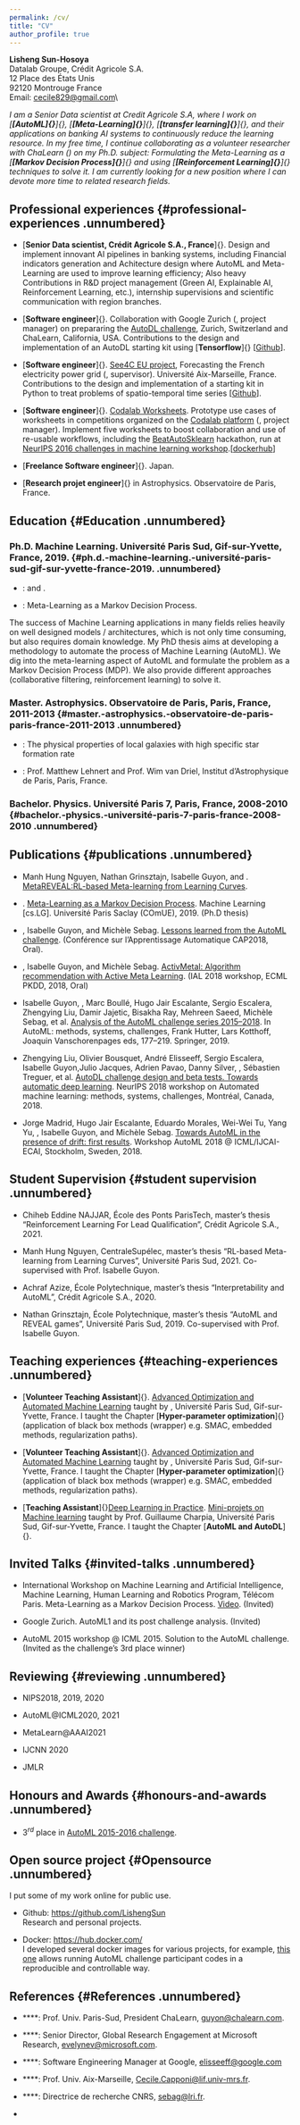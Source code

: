 ```yaml
---
permalink: /cv/
title: "CV"
author_profile: true
---
```


**Lisheng Sun-Hosoya**\
Datalab Groupe, Crédit Agricole S.A.\
12 Place des États Unis\
92120 Montrouge France\
Email: [cecile829@gmail.com](cecile829@gmail.com)\

*I am a Senior Data scientist at Credit Agricole S.A, where I work on
[**[AutoML]{}**]{}, [**[Meta-Learning]{}**]{}, [**[transfer
learning]{}**]{}, and their applications on banking AI systems to
continuously reduce the learning resource. In my free time, I continue
collaborating as a volunteer researcher with ChaLearn () on my Ph.D.
subject: Formulating the Meta-Learning as a [**[Markov Decision
Process]{}**]{} and using [**[Reinforcement Learning]{}**]{} techniques
to solve it. I am currently looking for a new position where I can
devote more time to related research fields.*

Professional experiences {#professional-experiences .unnumbered}
------------------------

-   [**Senior Data scientist, Crédit Agricole S.A., France**]{}. Design
    and implement innovant AI pipelines in banking systems, including
    Financial indicators generation and Achitecture design where AutoML
    and Meta-Learning are used to improve learning efficiency; Also
    heavy Contributions in R&D project management (Green AI, Explainable
    AI, Reinforcement Learning, etc.), internship supervisions and
    scientific communication with region branches.

-   [**Software engineer**]{}. Collaboration with Google Zurich (,
    project manager) on prepararing the [AutoDL
    challenge](https://autodl.chalearn.org/), Zurich, Switzerland and
    ChaLearn, California, USA. Contributions to the design and
    implementation of an AutoDL starting kit using [**Tensorflow**]{}
    \[[Github](https://github.com/zhengying-liu/autodl_starting_kit_stable)\].

-   [**Software engineer**]{}. [See4C EU
    project](https://euroalert.net/call/3683/horizon-prize-big-data-technologies),
    Forecasting the French electricity power grid (, supervisor).
    Université Aix-Marseille, France. Contributions to the design and
    implementation of a starting kit in Python to treat problems of
    spatio-temporal time series
    \[[Github](https://github.com/LishengSun/zSee4C_starting_kit_Lisheng)\].

-   [**Software engineer**]{}. [Codalab
    Worksheets](https://worksheets.codalab.org). Prototype use cases of
    worksheets in competitions organized on the [Codalab
    platform](http://codalab.org) (, project manager). Implement five
    worksheets to boost collaboration and use of re-usable workflows,
    including the
    [BeatAutoSklearn](https://worksheets.codalab.org/worksheets/0x18a13ee4b0db4e098679f390bbd97fb2)
    hackathon, run at [NeurIPS 2016 challenges in machine learning
    workshop](http://ciml.chalearn.org/ciml2016).\[[dockerhub](https://cloud.docker.com/u/lisesun/repository/docker/lisesun/codalab_all_my_worksheets)\]

-   [**Freelance Software engineer**]{}. Japan.

-   [**Research projet engineer**]{} in Astrophysics. Observatoire de
    Paris, France.

Education {#Education .unnumbered}
---------

### Ph.D. Machine Learning. Université Paris Sud, Gif-sur-Yvette, France, 2019. {#ph.d.-machine-learning.-université-paris-sud-gif-sur-yvette-france-2019. .unnumbered}

-   : and .

-   : Meta-Learning as a Markov Decision Process.

The success of Machine Learning applications in many fields relies
heavily on well designed models / architectures, which is not only time
consuming, but also requires domain knowledge. My PhD thesis aims at
developing a methodology to automate the process of Machine Learning
(AutoML). We dig into the meta-learning aspect of AutoML and formulate
the problem as a Markov Decision Process (MDP). We also provide
different approaches (collaborative filtering, reinforcement learning)
to solve it.

### Master. Astrophysics. Observatoire de Paris, Paris, France, 2011-2013 {#master.-astrophysics.-observatoire-de-paris-paris-france-2011-2013 .unnumbered}

-   : The physical properties of local galaxies with high specific star
    formation rate

-   : Prof. Matthew Lehnert and Prof. Wim van Driel, Institut
    d’Astrophysique de Paris, Paris, France.

### Bachelor. Physics. Université Paris 7, Paris, France, 2008-2010 {#bachelor.-physics.-université-paris-7-paris-france-2008-2010 .unnumbered}

Publications {#publications .unnumbered}
------------

-   Manh Hung Nguyen, Nathan Grinsztajn, Isabelle Guyon, and .
    [MetaREVEAL:RL-based Meta-learning from Learning
    Curves](https://www.activeml.net/ial2021/pdf/ialatecml_paper1.pdf).

-   . [Meta-Learning as a Markov Decision
    Process](https://hal.archives-ouvertes.fr/tel-02422144v2/document).
    Machine Learning \[cs.LG\]. Université Paris Saclay (COmUE), 2019.
    (Ph.D thesis)

-   , Isabelle Guyon, and Michèle Sebag. [Lessons learned from the
    AutoML
    challenge](https://hal.inria.fr/hal-01811454/file/lessons-learned-automl.pdf).
    (Conférence sur l’Apprentissage Automatique CAP2018, Oral).

-   , Isabelle Guyon, and Michèle Sebag. [ActivMetal: Algorithm
    recommendation with Active Meta
    Learning](https://hal.archives-ouvertes.fr/hal-01931262/document).
    (IAL 2018 workshop, ECML PKDD, 2018, Oral)

-   Isabelle Guyon, , Marc Boullé, Hugo Jair Escalante, Sergio Escalera,
    Zhengying Liu, Damir Jajetic, Bisakha Ray, Mehreen Saeed, Michèle
    Sebag, et al. [Analysis of the AutoML challenge series
    2015–2018](https://www.automl.org/wp-content/uploads/2019/05/AutoML_Book_Chapter10.pdf).
    In AutoML: methods, systems, challenges, Frank Hutter, Lars
    Kotthoff, Joaquin Vanschorenpages eds, 177–219. Springer, 2019.

-   Zhengying Liu, Olivier Bousquet, André Elisseeff, Sergio Escalera,
    Isabelle Guyon,Julio Jacques, Adrien Pavao, Danny Silver, ,
    Sébastien Treguer, et al. [AutoDL challenge design and beta tests.
    Towards automatic deep
    learning](http://metalearning.ml/2018/papers/metalearn2018_paper43.pdf).
    NeurIPS 2018 workshop on Automated machine learning: methods,
    systems, challenges, Montréal, Canada, 2018.

-   Jorge Madrid, Hugo Jair Escalante, Eduardo Morales, Wei-Wei Tu, Yang
    Yu, , Isabelle Guyon, and Michèle Sebag. [Towards AutoML in the
    presence of drift: first
    results](https://hal.inria.fr/hal-01966962/document). Workshop
    AutoML 2018 @ ICML/IJCAI-ECAI, Stockholm, Sweden, 2018.

Student Supervision {#student supervision .unnumbered}
-------------------

-   Chiheb Eddine NAJJAR, École des Ponts ParisTech, master’s thesis
    “Reinforcement Learning For Lead Qualification”, Crédit Agricole
    S.A., 2021.

-   Manh Hung Nguyen, CentraleSupélec, master’s thesis “RL-based
    Meta-learning from Learning Curves”, Université Paris Sud, 2021.
    Co-supervised with Prof. Isabelle Guyon.

-   Achraf Azize, École Polytechnique, master’s thesis “Interpretability
    and AutoML”, Crédit Agricole S.A., 2020.

-   Nathan Grinsztajn, École Polytechnique, master’s thesis “AutoML and
    REVEAL games”, Université Paris Sud, 2019. Co-supervised with Prof.
    Isabelle Guyon.

Teaching experiences {#teaching-experiences .unnumbered}
--------------------

-   [**Volunteer Teaching Assistant**]{}. [Advanced Optimization and
    Automated Machine
    Learning](https://guyon.chalearn.org/teaching/m2-ai-opt-7) taught by
    , Université Paris Sud, Gif-sur-Yvette, France. I taught the Chapter
    [**Hyper-parameter optimization**]{} (application of black box
    methods (wrapper) e.g. SMAC, embedded methods, regularization
    paths).

-   [**Volunteer Teaching Assistant**]{}. [Advanced Optimization and
    Automated Machine
    Learning](https://guyon.chalearn.org/teaching/m2-ai-opt-7) taught by
    , Université Paris Sud, Gif-sur-Yvette, France. I taught the Chapter
    [**Hyper-parameter optimization**]{} (application of black box
    methods (wrapper) e.g. SMAC, embedded methods, regularization
    paths).

-   [**Teaching Assistant**]{}[Deep Learning in
    Practice](https://www.lri.fr/~gcharpia/deeppractice/). [Mini-projets
    on Machine learning](http://saclay.chalearn.org/) taught by Prof.
    Guillaume Charpia, Université Paris Sud, Gif-sur-Yvette, France. I
    taught the Chapter [**AutoML and AutoDL**]{}.

Invited Talks {#invited-talks .unnumbered}
-------------

-   International Workshop on Machine Learning and Artificial
    Intelligence, Machine Learning, Human Learning and Robotics Program,
    Télécom Paris. Meta-Learning as a Markov Decision Process.
    [Video](https://www.youtube.com/watch?v=EP3Nt-q2h8Q). (Invited)

-   Google Zurich. AutoML1 and its post challenge analysis. (Invited)

-   AutoML 2015 workshop @ ICML 2015. Solution to the AutoML challenge.
    (Invited as the challenge’s 3rd place winner)

Reviewing {#reviewing .unnumbered}
---------

-   NIPS2018, 2019, 2020

-   AutoML@ICML2020, 2021

-   MetaLearn@AAAI2021

-   IJCNN 2020

-   JMLR

Honours and Awards {#honours-and-awards .unnumbered}
------------------

-   $3^{rd}$ place in [AutoML 2015-2016
    challenge](http://automl.chalearn.org/).

Open source project {#Opensource .unnumbered}
-------------------

I put some of my work online for public use.

-   Github: <https://github.com/LishengSun>\
    Research and personal projects.

-   Docker: <https://hub.docker.com/>\
    I developed several docker images for various projects, for example,
    [this one](https://hub.docker.com/r/lisesun/codalab_automl2016/)
    allows running AutoML challenge participant codes in a reproducible
    and controllable way.

References {#References .unnumbered}
----------

-   ****: Prof. Univ. Paris-Sud, President ChaLearn, guyon@chalearn.com.

-   ****: Senior Director, Global Research Engagement at Microsoft
    Research, evelynev@microsoft.com.

-   ****: Software Engineering Manager at Google, elisseeff@google.com

-   ****: Prof. Univ. Aix-Marseille, Cecile.Capponi@lif.univ-mrs.fr.

-   ****: Directrice de recherche CNRS, sebag@lri.fr.

-
